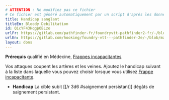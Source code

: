 ```yaml
---
# ATTENTION : Ne modifiez pas ce fichier
# Ce fichier est généré automatiquement par un script d'après les données du module Foundry VTT officiel et de sa traduction
title: Handicap sanglant
titleEn: Bloody Debilitation
id: QicYF43HqgpOBLzo
urlFr: https://gitlab.com/pathfinder-fr/foundryvtt-pathfinder2-fr/-/blob/master/data/feats/QicYF43HqgpOBLzo.htm
urlEn: https://gitlab.com/hooking/foundry-vtt---pathfinder-2e/-/blob/master/packs/data/feats.db/bloody-debilitation.json
layout: dons
---
```

**Prérequis** qualifié en Médecine, [Frappes incapacitantes](../capacité-classe/frappes-incapacitantes.md)

Vos attaques coupent les artères et les veines. Ajoutez le handicap suivant à la liste dans laquelle vous pouvez choisir lorsque vous utilisez [Frappe incapacitante](../actions/frappe-incapacitante.md).

- **Handicap** La cible subit [[/r 3d6 #saignement persistant]] dégâts de saignement persistant.
